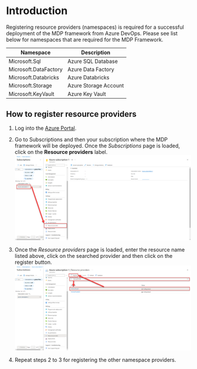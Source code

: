 # Introduction

Registering resource providers (namespaces) is required for a successful deployment of the MDP framework from Azure DevOps. Please see list below for namespaces that are required for the MDP Framework.  

|Namespace            |Description          |
|---------------------|---------------------|
|Microsoft.Sql        |Azure SQL Database   |
|Microsoft.DataFactory|Azure Data Factory   |
|Microsoft.Databricks |Azure Databricks     |
|Microsoft.Storage    |Azure Storage Account|
|Microsoft.KeyVault   |Azure Key Vault      |

## How to register resource providers

1. Log into the [Azure Portal](https://portal.azure.com/).
2. Go to Subscriptions and then your subscription where the MDP framework will be deployed. Once the *Subscriptions* page is loaded, click on the **Resource providers** label.
   ![Azure - Subscriptions](./images/Azure%20-%20Subscriptions.png)  

3. Once the *Resource providers* page is loaded, enter the resource name listed above, click on the searched provider and then click on the register button.  
   ![Azure - Subscriptions - Resources](./images/Azure%20-%20Subscriptions%20-%20Resources.png)

4. Repeat steps 2 to 3 for registering the other namespace providers.
